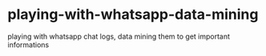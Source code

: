 # playing-with-whatsapp-data-mining
playing with whatsapp chat logs, data mining them to get important informations
